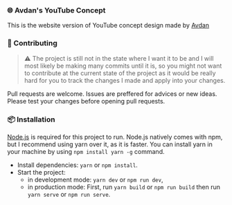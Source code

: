 ### 🌐 Avdan's YouTube Concept

This is the website version of YouTube concept design made by [Avdan](https://youtube.com/Avdan)

### 🤝 Contributing

> ⚠️ The project is still not in the state where I want it to be and I will most likely be making many commits until it is, so you might not want to contribute at the current state of the project as it would be really hard for you to track the changes I made and apply into your changes.

Pull requests are welcome. Issues are preffered for advices or new ideas. Please test your changes before opening pull requests.

### 📦️ Installation

[Node.js](https://nodejs.org/en/download) is required for this project to run. Node.js natively comes with npm, but I recommend using yarn over it, as it is faster. You can install yarn in your machine by using `npm install yarn -g` command.

- Install dependencies: `yarn` or `npm install`.
- Start the project:
  - in development mode: `yarn dev` or `npm run dev`,
  - in production mode: First, run `yarn build` or `npm run build` then run `yarn serve` or `npm run serve`.